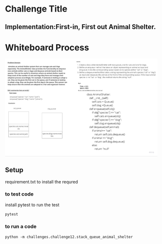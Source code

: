 # Challenge Title
##  Implementation:First-in, First out Animal Shelter.
# Whiteboard Process
![](../../challenges/image/chall12.jpg)
## Setup
requirement.txt to install the requred


### to test code 
install pytest to run the test
 ```
 pytest
 ```
 ### to run a code 
 ```
 python -m challenges.challenge12.stack_queue_animal_shelter
 ```